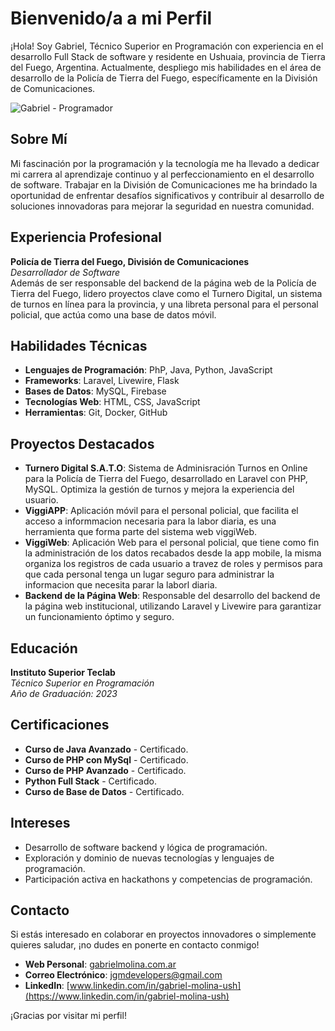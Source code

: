 # Bienvenido/a a mi Perfil

¡Hola! Soy Gabriel, Técnico Superior en Programación con experiencia en el desarrollo Full Stack de software y residente en Ushuaia, provincia de Tierra del Fuego, Argentina. Actualmente, despliego mis habilidades en el área de desarrollo de la Policía de Tierra del Fuego, específicamente en la División de Comunicaciones.

![Gabriel - Programador](https://images.pexels.com/photos/943096/pexels-photo-943096.jpeg?auto=compress&cs=tinysrgb&w=600)

## Sobre Mí

Mi fascinación por la programación y la tecnología me ha llevado a dedicar mi carrera al aprendizaje continuo y al perfeccionamiento en el desarrollo de software. Trabajar en la División de Comunicaciones me ha brindado la oportunidad de enfrentar desafíos significativos y contribuir al desarrollo de soluciones innovadoras para mejorar la seguridad en nuestra comunidad.

## Experiencia Profesional

**Policía de Tierra del Fuego, División de Comunicaciones**  
*Desarrollador de Software*  
Además de ser responsable del backend de la página web de la Policía de Tierra del Fuego, lidero proyectos clave como el Turnero Digital, un sistema de turnos en línea para la provincia, y una libreta personal para el personal policial, que actúa como una base de datos móvil.

## Habilidades Técnicas

- **Lenguajes de Programación**: PhP, Java, Python, JavaScript
- **Frameworks**: Laravel, Livewire, Flask
- **Bases de Datos**: MySQL, Firebase
- **Tecnologías Web**: HTML, CSS, JavaScript
- **Herramientas**: Git, Docker, GitHub

## Proyectos Destacados

- **Turnero Digital S.A.T.O**: Sistema de Adminisración Turnos en Online para la Policía de Tierra del Fuego, desarrollado en Laravel con PHP, MySQL. Optimiza la gestión de turnos y mejora la experiencia del usuario.
- **ViggiAPP**: Aplicación móvil para el personal policial, que facilita el acceso a informmacion necesaria para la labor diaria, es una herramienta que forma parte del sistema web viggiWeb.
- **ViggiWeb**: Aplicación Web para el personal policial, que tiene como fin la administración de los datos recabados desde la app mobile, la misma organiza los registros de cada usuario a travez de roles y permisos para que cada personal tenga un lugar seguro para administrar la informacion que necesita parar la laborl diaria.
- **Backend de la Página Web**: Responsable del desarrollo del backend de la página web institucional, utilizando Laravel y Livewire para garantizar un funcionamiento óptimo y seguro.

## Educación

**Instituto Superior Teclab**  
*Técnico Superior en Programación*  
*Año de Graduación: 2023*

## Certificaciones

- **Curso de Java Avanzado** - Certificado.
- **Curso de PHP con MySql** - Certificado.
- **Curso de PHP Avanzado** - Certificado.
- **Python Full Stack** - Certificado.
- **Curso de Base de Datos** - Certificado.

## Intereses

- Desarrollo de software backend y lógica de programación.
- Exploración y dominio de nuevas tecnologías y lenguajes de programación.
- Participación activa en hackathons y competencias de programación.

## Contacto

Si estás interesado en colaborar en proyectos innovadores o simplemente quieres saludar, ¡no dudes en ponerte en contacto conmigo!

- **Web Personal**: [gabrielmolina.com.ar](mailto:gabrielmolina.com.ar)
- **Correo Electrónico**: [jgmdevelopers@gmail.com](mailto:jgmdevelopers@gmail.com)
- **LinkedIn**: [www.linkedin.com/in/gabriel-molina-ush](https://www.linkedin.com/in/gabriel-molina-ush)

¡Gracias por visitar mi perfil!
